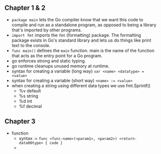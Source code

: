 ## Chapter 1 & 2

- `package main` lets the Go compiler know that we want this code to compile and run as a standalone program, as opposed to being a library that's imported by other programs.
- `import fmt` imports the `fmt` (formatting) package. The formatting package exists in Go's standard library and lets us do things like print text to the console.
- `func main()` defines the `main` function. main is the name of the function that acts as the entry point for a Go program.
- go enforces strong and static typing.
- go runtime cleanups unused memory at runtime.
- syntax for creating a variable (long way) `var <name> <datatype> = <value>`
- syntax for creating a variable (short way) `<name> := <value>`
- when creating a string using different data types we use fmt.Sprintf()
  - %v default
  - %s string
  - %d int
  - %f decimal

## Chapter 3

- function
  - syntax := `func <func-name>(<param1>, <param2>) <return-data00type> { code }`
  -
